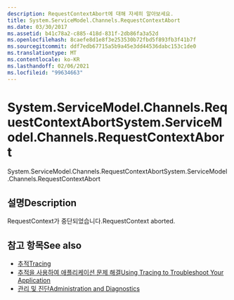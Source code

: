 ```yaml
---
description: RequestContextAbort에 대해 자세히 알아보세요.
title: System.ServiceModel.Channels.RequestContextAbort
ms.date: 03/30/2017
ms.assetid: b41c78a2-c885-418d-831f-2db86fa3a52d
ms.openlocfilehash: 8caefe8d1e8f3e253530b72fbd5f893fb3f41b7f
ms.sourcegitcommit: ddf7edb67715a5b9a45e3dd44536dabc153c1de0
ms.translationtype: MT
ms.contentlocale: ko-KR
ms.lasthandoff: 02/06/2021
ms.locfileid: "99634663"
---
```

# <a name="systemservicemodelchannelsrequestcontextabort"></a><span data-ttu-id="b5ba3-103">System.ServiceModel.Channels.RequestContextAbort</span><span class="sxs-lookup"><span data-stu-id="b5ba3-103">System.ServiceModel.Channels.RequestContextAbort</span></span>

<span data-ttu-id="b5ba3-104">System.ServiceModel.Channels.RequestContextAbort</span><span class="sxs-lookup"><span data-stu-id="b5ba3-104">System.ServiceModel.Channels.RequestContextAbort</span></span>  
  
## <a name="description"></a><span data-ttu-id="b5ba3-105">설명</span><span class="sxs-lookup"><span data-stu-id="b5ba3-105">Description</span></span>  

 <span data-ttu-id="b5ba3-106">RequestContext가 중단되었습니다.</span><span class="sxs-lookup"><span data-stu-id="b5ba3-106">RequestContext aborted.</span></span>  
  
## <a name="see-also"></a><span data-ttu-id="b5ba3-107">참고 항목</span><span class="sxs-lookup"><span data-stu-id="b5ba3-107">See also</span></span>

- [<span data-ttu-id="b5ba3-108">추적</span><span class="sxs-lookup"><span data-stu-id="b5ba3-108">Tracing</span></span>](index.md)
- [<span data-ttu-id="b5ba3-109">추적을 사용하여 애플리케이션 문제 해결</span><span class="sxs-lookup"><span data-stu-id="b5ba3-109">Using Tracing to Troubleshoot Your Application</span></span>](using-tracing-to-troubleshoot-your-application.md)
- [<span data-ttu-id="b5ba3-110">관리 및 진단</span><span class="sxs-lookup"><span data-stu-id="b5ba3-110">Administration and Diagnostics</span></span>](../index.md)
